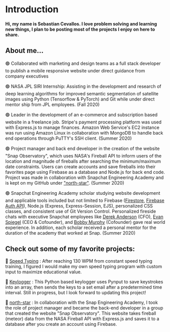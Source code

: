 # Introduction

#### Hi, my name is Sebastian Cevallos. I love problem solving and learning new things, I plan to be posting most of the projects I enjoy on here to share.

## About me...

🟢 Collaborated with marketing and design teams as a full stack developer to publish a mobile responsive website under direct guidance from company executives

🟢 NASA JPL SIRI Internship: Assisting in the development and research of deep learning algorithms for improved semantic segmentation of satellite images using Python (Tensorflow & PyTorch) and Git while under direct mentor ship from JPL employees. (Fall 2020)

🟢 Leader in the development of an e-commerce and subscription based website in a freelance job. Stripe's payment processing platform was used with Express.js to manage finances. Amazon Web Service's EC2 instance was run using Amazon Linux in collaboration with MongoDB to handle back end operations through PuTTY's SSH client. (Summer 2020)

🟢 Project manager and back end developer in the creation of the website "Snap Observatory", which uses NASA's Fireball API to inform users of the location and magnitude of fireballs after searching the minimum/maximum date constraints. Users can create accounts and save fireballs into their favorites page using Firebase as a database and Node.js for back end code. Project was made in collaboration with Snapchat Engineering Academy and is kept on my GitHub under ["north-star"](https://github.com/Sebastian-git/north-star). (Summer 2020)

🟢 Snapchat Engineering Academy scholar studying website development and applicable tools included but not limited to Firebase ([Firestore](https://firebase.google.com/docs/firestore), [Firebase Auth API](https://firebase.google.com/docs/auth)), Node.js (Express, Express-Session, EJS), personalized CSS classes, and consistent use of Git Version Control. Personalized fireside chats with executive Snapchat employees like [Derek Anderson](https://www.cnbc.com/2019/05/20/snap-names-derek-andersen-as-cfo.html#:~:text=Snap%20on%20Monday%20announced%20the,for%20less%20than%20a%20year.) (CFO), [Evan Spiegel](https://www.forbes.com/profile/evan-spiegel/#374ac06d529c) (CEO & Cofounder), and [Bobby Murphy](https://www.forbes.com/profile/bobby-murphy/#9fb00cc37ba5) (Cofounder) gave real world experience. In addition, each scholar received a personal mentor for the duration of the academy that worked at Snap. (Summer 2020)

## Check out some of my favorite projects:

💚 [Speed Typing](https://github.com/Sebastian-git/SpeedTyping) : After reaching 130 WPM from constant speed typing training, I figured I would make my own speed typing program with custom input to maximize educational value.

💚 [Keylogger](https://github.com/Sebastian-git/KeyLogger) : This Python based keylogger uses Pynput to save keystrokes into an array, then sends the keys to a set email after a predetermined time interval. Still in progress, but I look forward to updating this project!

💚 [north-star](https://github.com/Sebastian-git/north-star) : In collaboration with the Snap Engineering Academy, I took the role of project manager and became the back-end developer in a group that created the website "Snap Observatory". This website takes fireball (meteor) data from the NASA Fireball API with Express.js and saves it to a database after you create an account using Firebase.
